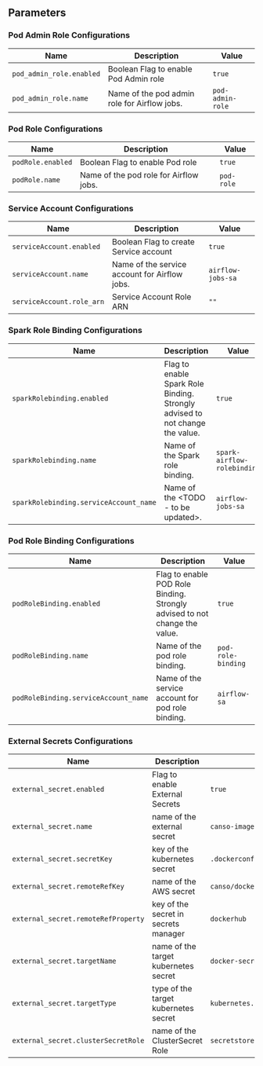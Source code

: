 ## Parameters

### Pod Admin Role Configurations

| Name                     | Description                                  | Value            |
| ------------------------ | -------------------------------------------- | ---------------- |
| `pod_admin_role.enabled` | Boolean Flag to enable Pod Admin role        | `true`           |
| `pod_admin_role.name`    | Name of the pod admin role for Airflow jobs. | `pod-admin-role` |

### Pod Role Configurations

| Name              | Description                            | Value      |
| ----------------- | -------------------------------------- | ---------- |
| `podRole.enabled` | Boolean Flag to enable Pod role        | `true`     |
| `podRole.name`    | Name of the pod role for Airflow jobs. | `pod-role` |

### Service Account Configurations

| Name                      | Description                                   | Value             |
| ------------------------- | --------------------------------------------- | ----------------- |
| `serviceAccount.enabled`  | Boolean Flag to create Service account        | `true`            |
| `serviceAccount.name`     | Name of the service account for Airflow jobs. | `airflow-jobs-sa` |
| `serviceAccount.role_arn` | Service Account Role ARN                      | `""`              |

### Spark Role Binding Configurations

| Name                                   | Description                                                                  | Value                       |
| -------------------------------------- | ---------------------------------------------------------------------------- | --------------------------- |
| `sparkRolebinding.enabled`             | Flag to enable Spark Role Binding. Strongly advised to not change the value. | `true`                      |
| `sparkRolebinding.name`                | Name of the Spark role binding.                                              | `spark-airflow-rolebinding` |
| `sparkRolebinding.serviceAccount_name` | Name of the <TODO - to be updated>.                                          | `airflow-jobs-sa`           |

### Pod Role Binding Configurations

| Name                                 | Description                                                                | Value              |
| ------------------------------------ | -------------------------------------------------------------------------- | ------------------ |
| `podRoleBinding.enabled`             | Flag to enable POD Role Binding. Strongly advised to not change the value. | `true`             |
| `podRoleBinding.name`                | Name of the pod role binding.                                              | `pod-role-binding` |
| `podRoleBinding.serviceAccount_name` | Name of the service account for pod role binding.                          | `airflow-sa`       |

### External Secrets Configurations

| Name                                | Description                          | Value                            |
| ----------------------------------- | ------------------------------------ | -------------------------------- |
| `external_secret.enabled`           | Flag to enable External Secrets      | `true`                           |
| `external_secret.name`              | name of the external secret          | `canso-image-pull-secrets`       |
| `external_secret.secretKey`         | key of the kubernetes secret         | `.dockerconfigjson`              |
| `external_secret.remoteRefKey`      | name of the AWS secret               | `canso/dockerhub`                |
| `external_secret.remoteRefProperty` | key of the secret in secrets manager | `dockerhub`                      |
| `external_secret.targetName`        | name of the target kubernetes secret | `docker-secret-cred`             |
| `external_secret.targetType`        | type of the target kubernetes secret | `kubernetes.io/dockerconfigjson` |
| `external_secret.clusterSecretRole` | name of the ClusterSecret Role       | `secretstore-by-role`            |
